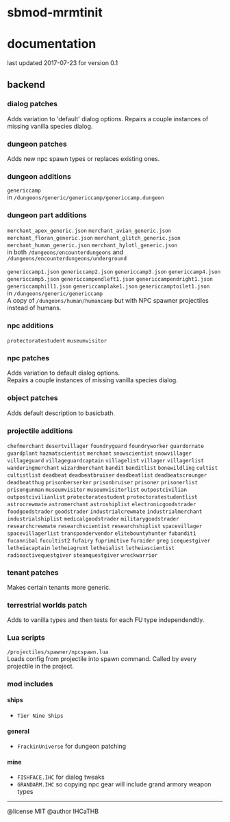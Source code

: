 # sbmod-mrmtinit
# documentation
last updated 2017-07-23 for version 0.1

## backend

### dialog patches
Adds variation to 'default' dialog options.
Repairs a couple instances of missing vanilla species dialog.

### dungeon patches
Adds new npc spawn types or replaces existing ones.

### dungeon additions
`genericcamp`  
in `/dungeons/generic/genericcamp/genericcamp.dungeon`

### dungeon part additions
`merchant_apex_generic.json`
`merchant_avian_generic.json`
`merchant_floran_generic.json`
`merchant_glitch_generic.json`
`merchant_human_generic.json`
`merchant_hylotl_generic.json`  
in both `/dungeons/encounterdungeons` and `/dungeons/encounterdungeons/underground`

`genericcamp1.json`
`genericcamp2.json`
`genericcamp3.json`
`genericcamp4.json`
`genericcamp5.json`
`genericcampendleft1.json`
`genericcampendright1.json`
`genericcamphill1.json`
`genericcamplake1.json`
`genericcamptoilet1.json`  
in `/dungeons/generic/genericcamp`  
A copy of `/dungeons/human/humancamp` but with NPC spawner projectiles instead of humans.

### npc additions
`protectoratestudent`
`museumvisitor`

### npc patches
Adds variation to default dialog options.  
Repairs a couple instances of missing vanilla species dialog.

### object patches
Adds default description to basicbath.

### projectile additions
`chefmerchant`
`desertvillager`
`foundryguard`
`foundryworker`
`guardornate`
`guardplant`
`hazmatscientist`
`merchant`
`snowscientist`
`snowvillager`
`villageguard`
`villageguardcaptain`
`villagelist`
`villager`
`villagerlist`
`wanderingmerchant`
`wizardmerchant`
`bandit`
`banditlist`
`bonewildling`
`cultist`
`cultistlist`
`deadbeat`
`deadbeatbruiser`
`deadbeatlist`
`deadbeatscrounger`
`deadbeatthug`
`prisonberserker`
`prisonbruiser`
`prisoner`
`prisonerlist`
`prisongunman`
`museumvisitor`
`museumvisitorlist`
`outpostcivilian`
`outpostcivilianlist`
`protectoratestudent`
`protectoratestudentlist`
`astrocrewmate`
`astromerchant`
`astroshiplist`
`electronicgoodstrader`
`foodgoodstrader`
`goodstrader`
`industrialcrewmate`
`industrialmerchant`
`industrialshiplist`
`medicalgoodstrader`
`militarygoodstrader`
`researchcrewmate`
`researchscientist`
`researchshiplist`
`spacevillager`
`spacevillagerlist`
`transpondervendor`
`elitebountyhunter`
`fubandit1`
`fucannibal`
`fucultist2`
`fufairy`
`fuprimitive`
`furaider`
`greg`
`icequestgiver`
`letheiacaptain`
`letheiagrunt`
`letheialist`
`letheiascientist`
`radioactivequestgiver`
`steamquestgiver`
`wreckwarrior`

### tenant patches
Makes certain tenants more generic.

### terrestrial worlds patch
Adds to vanilla types and then tests for each FU type independendtly.

### Lua scripts
`/projectiles/spawner/npcspawn.lua`  
Loads config from projectile into spawn command. Called by every projectile in the project.

### mod includes
#### ships
+ `Tier Nine Ships`

#### general
+ `FrackinUniverse` for dungeon patching

#### mine
+ `FISHFACE.IHC` for dialog tweaks
+ `GRANDARM.IHC` so copying npc gear will include grand armory weapon types

---

@license MIT
@author IHCaTHB
